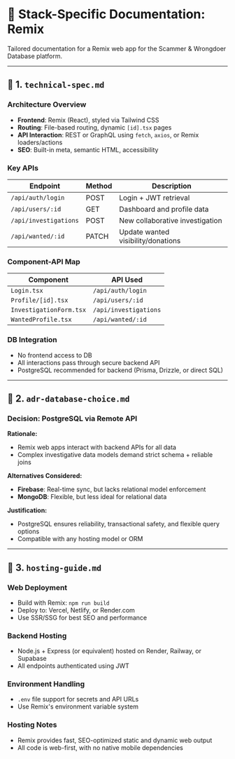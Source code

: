# 📘 Stack-Specific Documentation: Remix

Tailored documentation for a Remix web app for the Scammer & Wrongdoer Database platform.

---

## 📁 1. `technical-spec.md`

### Architecture Overview

* **Frontend**: Remix (React), styled via Tailwind CSS
* **Routing**: File-based routing, dynamic `[id].tsx` pages
* **API Interaction**: REST or GraphQL using `fetch`, `axios`, or Remix loaders/actions
* **SEO**: Built-in meta, semantic HTML, accessibility

### Key APIs

| Endpoint              | Method | Description                        |
| --------------------- | ------ | ---------------------------------- |
| `/api/auth/login`     | POST   | Login + JWT retrieval              |
| `/api/users/:id`      | GET    | Dashboard and profile data         |
| `/api/investigations` | POST   | New collaborative investigation    |
| `/api/wanted/:id`     | PATCH  | Update wanted visibility/donations |

### Component-API Map

| Component               | API Used              |
| ----------------------- | --------------------- |
| `Login.tsx`             | `/api/auth/login`     |
| `Profile/[id].tsx`      | `/api/users/:id`      |
| `InvestigationForm.tsx` | `/api/investigations` |
| `WantedProfile.tsx`     | `/api/wanted/:id`     |

### DB Integration

* No frontend access to DB
* All interactions pass through secure backend API
* PostgreSQL recommended for backend (Prisma, Drizzle, or direct SQL)

---

## 📁 2. `adr-database-choice.md`

### Decision: PostgreSQL via Remote API

**Rationale:**

* Remix web apps interact with backend APIs for all data
* Complex investigative data models demand strict schema + reliable joins

**Alternatives Considered:**

* **Firebase**: Real-time sync, but lacks relational model enforcement
* **MongoDB**: Flexible, but less ideal for relational data

**Justification:**

* PostgreSQL ensures reliability, transactional safety, and flexible query options
* Compatible with any hosting model or ORM

---

## 📁 3. `hosting-guide.md`

### Web Deployment

* Build with Remix: `npm run build`
* Deploy to: Vercel, Netlify, or Render.com
* Use SSR/SSG for best SEO and performance

### Backend Hosting

* Node.js + Express (or equivalent) hosted on Render, Railway, or Supabase
* All endpoints authenticated using JWT

### Environment Handling

* `.env` file support for secrets and API URLs
* Use Remix's environment variable system

### Hosting Notes

* Remix provides fast, SEO-optimized static and dynamic web output
* All code is web-first, with no native mobile dependencies 